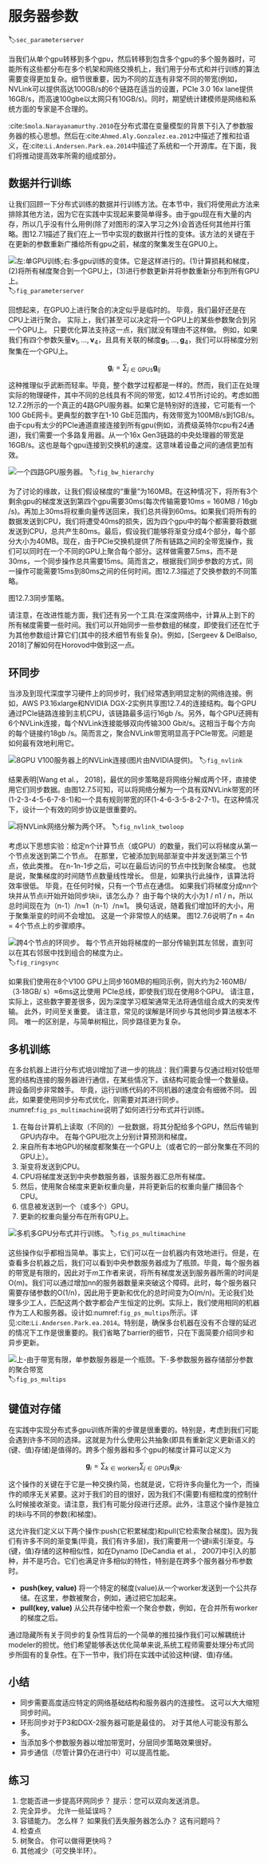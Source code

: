 

<!--
 * @version:
 * @Author:  StevenJokess https://github.com/StevenJokess
 * @Date: 2020-08-11 23:55:27
 * @LastEditors:  StevenJokess https://github.com/StevenJokess
 * @LastEditTime: 2020-10-07 13:08:36
 * @Description:MT
 * @TODO::
 * @Reference:http://preview.d2l.ai/d2l-en/master/chapter_computational-performance/parameterserver.html
 *
-->

# 服务器参数
:label:`sec_parameterserver`

当我们从单个gpu转移到多个gpu，然后转移到包含多个gpu的多个服务器时，可能所有这些都分布在多个机架和网络交换机上，我们用于分布式和并行训练的算法需要变得更加复杂。细节很重要，因为不同的互连有非常不同的带宽(例如，NVLink可以提供高达100GB/s的6个链路在适当的设置，PCIe 3.0 16x lane提供16GB/s，而高速100gbe以太网只有10GB/s)。同时，期望统计建模师是网络和系统方面的专家是不合理的。

:cite:`Smola.Narayanamurthy.2010`在分布式潜在变量模型的背景下引入了参数服务器的核心思想。然后在:cite:`Ahmed.Aly.Gonzalez.ea.2012`中描述了推和拉语义，在:cite:`Li.Andersen.Park.ea.2014`中描述了系统和一个开源库。在下面，我们将推动提高效率所需的组成部分。

## 数据并行训练

让我们回顾一下分布式训练的数据并行训练方法。在本节中，我们将使用此方法来排除其他方法，因为它在实践中实现起来要简单得多。由于gpu现在有大量的内存，所以几乎没有什么用例(除了对图形的深入学习之外)会首选任何其他并行策略。图12.7.1描述了我们在上一节中实现的数据并行性的变体。该方法的关键在于在更新的参数重新广播给所有gpu之前，梯度的聚集发生在GPU0上。

![左:单GPU训练;右:多gpu训练的变体。它是这样进行的。(1)计算损耗和梯度，(2)将所有梯度聚合到一个GPU上，(3)进行参数更新并将参数重新分布到所有GPU上。](../img/ps.svg)
:label:`fig_parameterserver`

回想起来，在GPU0上进行聚合的决定似乎是临时的。 毕竟，我们最好还是在CPU上进行聚合。 实际上，我们甚至可以决定将一个GPU上的某些参数聚合到另一个GPU上。 只要优化算法支持这一点，我们就没有理由不这样做。 例如，如果我们有四个参数矢量$\mathbf{v}_1, \ldots, \mathbf{v}_4$，且具有关联的梯度$\mathbf{g}_1, \ldots, \mathbf{g}_4$，我们可以将梯度分别聚集在一个GPU上。

$$\mathbf{g}_{i} = \sum_{j \in \mathrm{GPUs}} \mathbf{g}_{ij}$$

这种推理似乎武断而轻率。毕竟，整个数学过程都是一样的。然而，我们正在处理实际的物理硬件，其中不同的总线具有不同的带宽，如12.4节所讨论的。考虑如图12.7.2所示的一个真正的4路GPU服务器。如果它是特别好的连接，它可能有一个100 GbE网卡。更典型的数字在1-10 GbE范围内，有效带宽为100MB/s到1GB/s。由于cpu有太少的PCIe通道直接连接到所有gpu(例如，消费级英特尔cpu有24通道)，我们需要一个多路复用器。从一个16x Gen3链路的中央处理器的带宽是16GB/s。这也是每个gpu连接到交换机的速度。这意味着设备之间的通信更加有效。

![一个四路GPU服务器。](../img/bw-hierarchy.svg)
:label:`fig_bw_hierarchy`

为了讨论的缘故，让我们假设梯度的“重量”为160MB。在这种情况下，将所有3个剩余gpu的梯度发送到第四个gpu需要30ms(每次传输需要10ms = 160MB / 16gb /s)。再加上30ms将权重向量传送回来，我们总共得到60ms。如果我们将所有的数据发送到CPU，我们将遭受40ms的损失，因为四个gpu中的每个都需要将数据发送到CPU，总共产生80ms。最后，假设我们能够将渐变分成4个部分，每个部分大小为40MB。现在，由于PCIe交换机提供了所有链路之间的全带宽操作，我们可以同时在一个不同的GPU上聚合每个部分。这样做需要7.5ms，而不是30ms，一个同步操作总共需要15ms。简而言之，根据我们同步参数的方式，同一操作可能需要15ms到80ms之间的任何时间。图12.7.3描述了交换参数的不同策略。

图12.7.3同步策略。

请注意，在改进性能方面，我们还有另一个工具:在深度网络中，计算从上到下的所有梯度需要一些时间。我们可以开始同步一些参数组的梯度，即使我们还在忙于为其他参数组计算它们(其中的技术细节有些复杂)。例如，[Sergeev & DelBalso, 2018]了解如何在Horovod中做到这一点。

## 环同步

当涉及到现代深度学习硬件上的同步时，我们经常遇到明显定制的网络连接。例如，AWS P3.16xlarge和NVIDIA DGX-2实例共享图12.7.4的连接结构。每个GPU通过PCIe链路连接到主机CPU，该链路最多运行16gb /s。另外，每个GPU还拥有6个NVLink连接，每个NVLink连接能够双向传输300 Gbit/s。这相当于每个方向的每个链接约18gb /s。简而言之，聚合NVLink带宽明显高于PCIe带宽。问题是如何最有效地利用它。

![8GPU V100服务器上的NVLink连接(图片由NVIDIA提供)。](../img/nvlink.svg)
:label:`fig_nvlink`

结果表明[Wang et al.， 2018]，最优的同步策略是将网络分解成两个环，直接使用它们同步数据。由图12.7.5可知，可以将网络分解为一个具有双NVLink带宽的环(1-2-3-4-5-6-7-8-1)和一个具有规则带宽的环(1-4-6-3-5-8-2-7-1)。在这种情况下，设计一个有效的同步协议是很重要的。

![将NVLink网络分解为两个环。](../img/nvlink-twoloop.svg)
:label:`fig_nvlink_twoloop`

考虑以下思想实验：给定n个计算节点（或GPU）的数量，我们可以将梯度从第一个节点发送到第二个节点。 在那里，它被添加到局部渐变中并发送到第三个节点，依此类推。 在n-1n-1步之后，可以在最后访问的节点中找到聚合梯度。 也就是说，聚集梯度的时间随节点数量线性增长。 但是，如果执行此操作，该算法将效率很低。 毕竟，在任何时候，只有一个节点在通信。 如果我们将梯度分成nn个块并从节点ii开始开始同步块ii，该怎么办？ 由于每个块的大小为1 / n1 / n，所以总时间现在为（n-1）/n≈1（n-1）/n≈1。 换句话说，随着我们增加环的大小，用于聚集渐变的时间不会增加。 这是一个非常惊人的结果。 图12.7.6说明了n = 4n = 4个节点上的步骤顺序。

![跨4个节点的环同步。 每个节点开始将梯度的一部分传输到其左邻居，直到可以在其右邻居中找到组合的梯度为止。](../img/ringsync.svg)
:label:`fig_ringsync`

如果我们使用在8个V100 GPU上同步160MB的相同示例，则大约为2⋅160MB/（3⋅18GB/ s）≈6ms这比使用 PCIe总线，即使我们现在使用8个GPU。 请注意，实际上，这些数字要差很多，因为深度学习框架通常无法将通信组合成大的突发传输。 此外，时间至关重要。 请注意，常见的误解是环同步与其他同步算法根本不同。 唯一的区别是，与简单树相比，同步路径更为复杂。

## 多机训练

在多台机器上进行分布式培训增加了进一步的挑战：我们需要与仅通过相对较低带宽的结构连接的服务器进行通信，在某些情况下，该结构可能会慢一个数量级。 跨设备同步非常棘手。 毕竟，运行训练代码的不同机器的速度会有细微不同。 因此，如果要使用同步分布式优化，则需要对其进行同步。 :numref:`fig_ps_multimachine`说明了如何进行分布式并行训练。

1. 在每台计算机上读取（不同的）一批数据，将其分配给多个GPU，然后传输到GPU内存中。 在每个GPU批次上分别计算预测和梯度。
1. 来自所有本地GPU的梯度都聚集在一个GPU上（或者它的一部分聚集在不同的GPU上）。
1. 渐变将发送到CPU。
1. CPU将梯度发送到中央参数服务器，该服务器汇总所有梯度。
1. 然后，使用聚合梯度来更新权重向量，并将更新后的权重向量广播回各个CPU。
1. 信息被发送到一个（或多个）GPU。
1. 更新的权重向量分布在所有GPU上。

![多机多GPU分布式并行训练。](../img/ps-multimachine.svg)
:label:`fig_ps_multimachine`

这些操作似乎都相当简单。事实上，它们可以在一台机器内有效地进行。但是，在查看多台机器之后，我们可以看到中央参数服务器成为了瓶颈。毕竟，每个服务器的带宽是有限的，因此对于$m$工作者来说，将所有梯度发送到服务器所需的时间是O(m)。我们可以通过增加nn的服务器数量来突破这个障碍。此时，每个服务器只需要存储参数的O(1/n)，因此用于更新和优化的总时间变为O(m/n)。无论我们处理多少工人，匹配这两个数字都会产生恒定的比例。实际上，我们使用相同的机器作为工人和服务器。设计如:numref:`fig_ps_multips`所示。详见:cite:`Li.Andersen.Park.ea.2014`。特别是，确保多台机器在没有不合理的延迟的情况下工作是很重要的。我们省略了barrier的细节，只在下面简要介绍同步和异步更新。

![上-由于带宽有限，单参数服务器是一个瓶颈。下-多参数服务器存储部分参数的聚合带宽](../img/ps-multips.svg)
:label:`fig_ps_multips`

## 键值对存储

在实践中实现分布式多gpu训练所需的步骤是很重要的。特别是，考虑到我们可能会遇到许多不同的选择。这就是为什么使用公共抽象(即具有重新定义更新语义的(键、值)存储)是值得的。跨多个服务器和多个gpu的梯度计算可以定义为

$$\mathbf{g}_{i} = \sum_{k \in \mathrm{workers}} \sum_{j \in \mathrm{GPUs}} \mathbf{g}_{ijk}.$$

这个操作的关键在于它是一种交换约简，也就是说，它将许多向量化为一个，而操作的顺序无关紧要。这对于我们的目的很好，因为我们不(需要)有细粒度的控制什么时候接收渐变。请注意，我们有可能分段进行还原。此外，注意这个操作是独立的块ii与不同的参数(和梯度)。

这允许我们定义以下两个操作:push(它积累梯度)和pull(它检索聚合梯度)。因为我们有许多不同的渐变集(毕竟，我们有许多层)，我们需要用一个键ii索引渐变。与(键，值)存储的这种相似性，如在Dynamo [DeCandia et al.， 2007]中引入的那种，并不是巧合。它们也满足许多相似的特性，特别是在跨多个服务器分布参数时。

* **push(key, value)** 将一个特定的梯度(value)从一个worker发送到一个公共存储。在这里，参数被聚合，例如，通过把它加起来。
* **pull(key, value)** 从公共存储中检索一个聚合参数，例如，在合并所有worker的梯度之后。

通过隐藏所有关于同步的复杂性背后的一个简单的推拉操作我们可以解耦统计modeler的担忧。他们希望能够表达优化简单来说,系统工程师需要处理分布式同步所固有的复杂性。在下一节中，我们将在实践中试验这种(键、值)存储。

## 小结

* 同步需要高度适应特定的网络基础结构和服务器内的连接性。 这可以大大缩短同步时间。
* 环形同步对于P3和DGX-2服务器可能是最佳的。 对于其他人可能没有那么多。
* 当添加多个参数服务器以增加带宽时，分层同步策略效果很好。
* 异步通信（尽管计算仍在进行中）可以提高性能。

## 练习

1. 您能否进一步提高环网同步？ 提示：您可以双向发送消息。
1. 完全异步。 允许一些延误吗？
1. 容错能力。 怎么样？ 如果我们丢失服务器怎么办？ 这有问题吗？
1. 检查点
1. 树聚合。 你可以做得更快吗？
1. 其他减少（可交换半环）。
